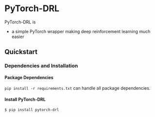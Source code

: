 # PyTorch-DRL

PyTorch-DRL is

* a simple PyTorch wrapper making deep reinforcement learning much easier





## Quickstart



### Dependencies and Installation

#### Package Dependencies

`pip install -r requirements.txt` can handle all package dependencies.

#### Install PyTorch-DRL

```bash
$ pip install pytorch-drl
```

